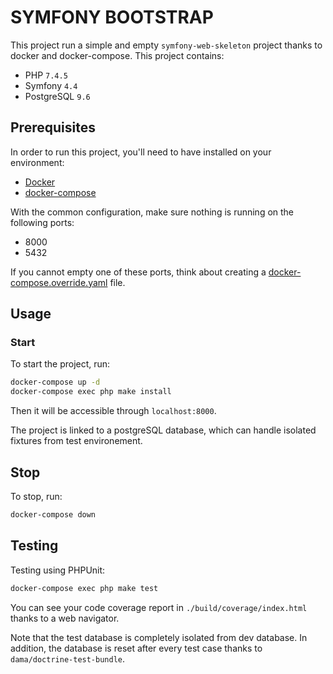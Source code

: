 SYMFONY BOOTSTRAP
=================

This project run a simple and empty  `symfony-web-skeleton` project thanks to docker and docker-compose.
This project contains:

- PHP `7.4.5`
- Symfony `4.4`
- PostgreSQL `9.6`

Prerequisites
-------------

In order to run this project, you'll need to have installed on your environment:

- [Docker](https://docs.docker.com/)
- [docker-compose](https://docs.docker.com/compose/)

With the common configuration, make sure nothing is running on the following ports:

- 8000
- 5432

If you cannot empty one of these ports, think about creating a [docker-compose.override.yaml](https://docs.docker.com/compose/extends/) file.

Usage
--------

### Start

To start the project, run: 

```bash
docker-compose up -d
docker-compose exec php make install
```

Then it will be accessible through `localhost:8000`.

The project is linked to a postgreSQL database, which can handle isolated fixtures from test environement.

Stop
--------

To stop, run:

```bash
docker-compose down
```

Testing
-------

Testing using PHPUnit:

```bash
docker-compose exec php make test
```

You can see your code coverage report in `./build/coverage/index.html` thanks to a web navigator.

Note that the test database is completely isolated from dev database.
In addition, the database is reset after every test case thanks to `dama/doctrine-test-bundle`.
